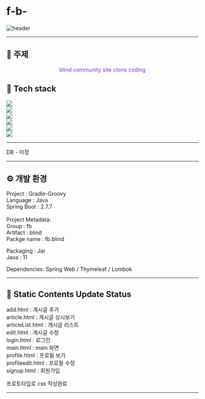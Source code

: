 
# f-b-
![header](https://capsule-render.vercel.app/api?type=Waving!&color=timeAuto&height=250&text=병아리%20클론%20코딩&desc=blind&textbg=true&animation=twinkling&fontColor=cfcfcf&fontSize=50&fontAlign=70&fontAlignY=40&descAlign=70&&descAlignY=60)

***

## 🎯 주제
<div align=center>
  <span style="color:blueviolet"> blind community site clone coding </span>
</div>

## 🔧 Tech stack
<img src="https://img.shields.io/badge/SpringBoot-6DB33F?style=for-the&logo=SpringBoot&logoColor=white"/><br>
<img src="https://img.shields.io/badge/HTML5-E34F26?style=flat&logo=HTML5&logoColor=white"/><br>
<img src="https://img.shields.io/badge/CSS3-1572B6?style=flat&logo=CSS3&logoColor=white"/><br>
<img src="https://img.shields.io/badge/JavaScript-F7DF1E?style=flat&logo=JavaScript&logoColor=white"/><br>
<img src="https://img.shields.io/badge/Thymeleaf-005F0F?style=flat&logo=Thymeleaf&logoColor=white"/><br>
<img src="https://img.shields.io/badge/Gradle-02303A?style=flat&logo=Gradle&logoColor=white"/><br>

***
DB - 미정 <br>
***

## ⚙️ 개발 환경

Project     : Gradle-Groovy<br>
Language    : Java<br>
Spring Boot : 2.7.7<br>
<br>
Project Metadata:<br>
Group       : fb<br>
Artifact    : blind<br>
Packge name : fb.blind<br>

Packaging   : Jar<br>
Java        : 11<br>

Dependencies: Spring Web / Thymeleaf / Lombok<br>

***

## 📁 Static Contents Update Status
add.html         : 게시글 추가<br>
article.html     : 게시글 상시보기<br>
articleList.html : 게시글 리스트<br>
edit.html        : 게시글 수정<br>
login.html       : 로그인<br>
main.html        : main 화면<br>
profile.html     : 프로필 보기<br>
profileedit.html : 프로필 수정<br>
signup.html      : 회원가입<br>

프로토타입로 css 작성완료<br>

***
